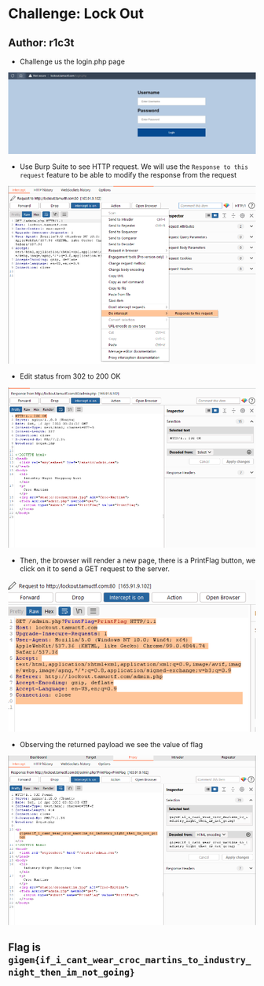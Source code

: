 # Challenge: Lock Out
## Author: r1c3t

- Challenge us the login.php page
<p align="center"><img src="./images/lockout1.png"></p>

- Use Burp Suite to see HTTP request. We will use the `Response to this request` feature to be able to modify the response from the request
<p align="center"><img src="./images/lockout2.png"></p>

- Edit status from 302 to 200 OK
<p align="center"><img src="./images/lockout3.png"></p>

- Then, the browser will render a new page, there is a PrintFlag button, we click on it to send a GET request to the server.
<p align="center"><img src="./images/lockout4.png"></p>

- Observing the returned payload we see the value of flag
<p align="center"><img src="./images/lockout5.png"></p>

## Flag is `gigem{if_i_cant_wear_croc_martins_to_industry_night_then_im_not_going}`